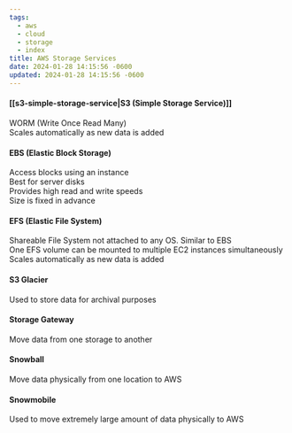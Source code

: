 ```yaml
---
tags:
  - aws
  - cloud
  - storage
  - index
title: AWS Storage Services
date: 2024-01-28 14:15:56 -0600
updated: 2024-01-28 14:15:56 -0600
---
```


#### [[s3-simple-storage-service|S3 (Simple Storage Service)]]
WORM (Write Once Read Many)  
Scales automatically as new data is added

#### EBS (Elastic Block Storage)
Access blocks using an instance  
Best for server disks  
Provides high read and write speeds  
Size is fixed in advance

#### EFS (Elastic File System)
Shareable File System not attached to any OS. Similar to EBS  
One EFS volume can be mounted to multiple EC2 instances simultaneously  
Scales automatically as new data is added

#### S3 Glacier
Used to store data for archival purposes

#### Storage Gateway
Move data from one storage to another

#### Snowball
Move data physically from one location to AWS

#### Snowmobile
Used to move extremely large amount of data physically to AWS

